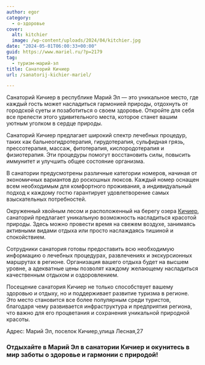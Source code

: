 ```yaml
---
author: egor
category:
  - о-здоровье
cover:
  alt: kitchier
  image: /wp-content/uploads/2024/04/kitchier.jpg
date: "2024-05-01T06:00:33+00:00"
guid: https://www.mariel.ru/?p=2179
tag:
  - туризм-марий-эл
title: Санаторий Кичиер
url: /sanatorij-kichier-mariel/

---
```

Санаторий Кичиер в республике Марий Эл — это уникальное место, где каждый гость может насладиться гармонией природы, отдохнуть от городской суеты и позаботиться о своем здоровье. Откройте для себя все прелести этого удивительного места, которое станет вашим уютным уголком в сердце природы.

Санаторий Кичиер предлагает широкий спектр лечебных процедур, таких как бальнеогидротерапия, гирудотерапия, сульфидная грязь, прессотерапия, массаж, фитотерапия, кислородотерапия и физиотерапия. Эти процедуры помогут восстановить силы, повысить иммунитет и улучшить общее состояние организма.

В санатории предусмотрены различные категории номеров, начиная от экономичных вариантов до роскошных люксов. Каждый номер оснащен всем необходимым для комфортного проживания, а индивидуальный подход к каждому гостю гарантирует удовлетворение самых взыскательных потребностей.

Окруженный хвойным лесом и расположенный на берегу озера [Кичиер](/kichier/), санаторий предлагает уникальную возможность насладиться красотой природы. Здесь можно провести время на свежем воздухе, занимаясь активными видами отдыха или просто наслаждаясь тишиной и спокойствием.

Сотрудники санатория готовы предоставить всю необходимую информацию о лечебных процедурах, развлечениях и экскурсионных маршрутах в регионе. Организация вашего отдыха будет на высшем уровне, а адекватные цены позволят каждому желающему насладиться качественным отдыхом и оздоровлением.

Посещение санатория Кичиер не только способствует вашему здоровью и отдыху, но и поддерживает развитие туризма в регионе. Это место становится все более популярным среди туристов, благодаря чему развивается инфраструктура и предприятия региона, что важно для его процветания и сохранения уникальной природной красоты.

Адрес: Марий Эл, поселок Кичиер,улица Лесная,27

### Отдыхайте в Марий Эл в санатории Кичиер и окунитесь в мир заботы о здоровье и гармонии с природой!
